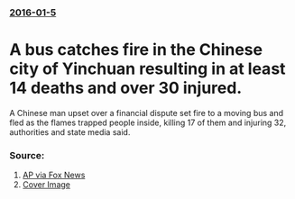### [2016-01-5](/news/2016/01/5/index.md)

# A bus catches fire in the Chinese city of Yinchuan resulting in at least 14 deaths and over 30 injured. 

A Chinese man upset over a financial dispute set fire to a moving bus and fled as the flames trapped people inside, killing 17 of them and injuring 32, authorities and state media said.


### Source:

1. [AP via Fox News](http://www.foxnews.com/world/2016/01/04/bus-catches-fire-in-north-china-14-dead-over-30-injured.html)
1. [Cover Image](http://www.foxnews.com/content/dam/fox-news/logo/og-fn-foxnews.jpg)
